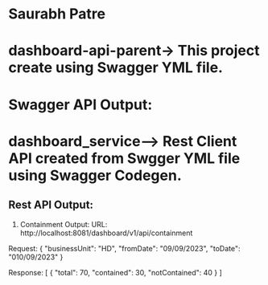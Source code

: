 # Saurabh Patre
# dashboard-api-parent-> This project create using Swagger YML file.
# Swagger API Output:



# dashboard_service--> Rest Client API created from Swgger YML file using Swagger Codegen.


## Rest API Output:
1)	Containment Output:
URL: http://localhost:8081/dashboard/v1/api/containment

Request:
{
    "businessUnit": "HD",
    "fromDate": "09/09/2023",
    "toDate": "010/09/2023"
}



Response:
[
    {
        "total": 70,
        "contained": 30,
        "notContained": 40
    }
]



